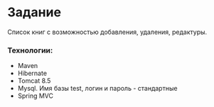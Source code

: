 # Задание

Список книг с возможностью добавления, удаления, редактуры.

### Технологии:
* Maven
* Hibernate
* Tomcat 8.5
* Mysql. Имя базы test, логин и пароль - стандартные
* Spring MVC